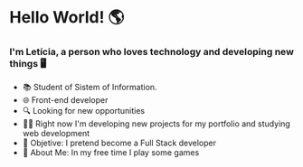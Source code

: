 # Hello World! 🌎

### I'm Letícia, a person who loves technology and developing new things 🖥️

- 📚 Student of Sistem of Information.
- 🌐 Front-end developer
- 🔍 Looking for new opportunities
- 👩‍🎓 Right now I'm developing new projects for my
portfolio and studying web development
- 🎯 Objetive: I pretend become a Full Stack developer
- 💬 About Me: In my free time I play some games


